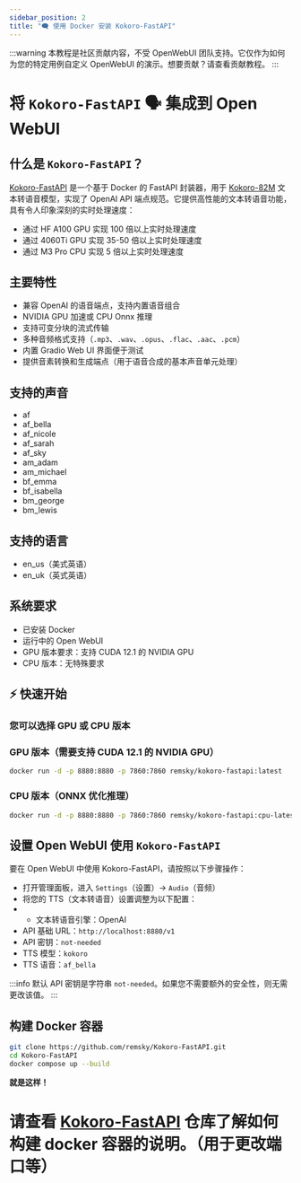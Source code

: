 ```yaml
---
sidebar_position: 2
title: "🗨️ 使用 Docker 安装 Kokoro-FastAPI"
---
```


:::warning
本教程是社区贡献内容，不受 OpenWebUI 团队支持。它仅作为如何为您的特定用例自定义 OpenWebUI 的演示。想要贡献？请查看贡献教程。
:::

# 将 `Kokoro-FastAPI` 🗣️ 集成到 Open WebUI

## 什么是 `Kokoro-FastAPI`？

[Kokoro-FastAPI](https://github.com/remsky/Kokoro-FastAPI) 是一个基于 Docker 的 FastAPI 封装器，用于 [Kokoro-82M](https://huggingface.co/hexgrad/Kokoro-82M) 文本转语音模型，实现了 OpenAI API 端点规范。它提供高性能的文本转语音功能，具有令人印象深刻的实时处理速度：

- 通过 HF A100 GPU 实现 100 倍以上实时处理速度
- 通过 4060Ti GPU 实现 35-50 倍以上实时处理速度
- 通过 M3 Pro CPU 实现 5 倍以上实时处理速度

## 主要特性

- 兼容 OpenAI 的语音端点，支持内置语音组合
- NVIDIA GPU 加速或 CPU Onnx 推理
- 支持可变分块的流式传输
- 多种音频格式支持（`.mp3`、`.wav`、`.opus`、`.flac`、`.aac`、`.pcm`）
- 内置 Gradio Web UI 界面便于测试
- 提供音素转换和生成端点（用于语音合成的基本声音单元处理）

## 支持的声音

- af
- af_bella
- af_nicole
- af_sarah
- af_sky
- am_adam
- am_michael
- bf_emma
- bf_isabella
- bm_george
- bm_lewis

## 支持的语言

- en_us（美式英语）
- en_uk（英式英语）

## 系统要求

- 已安装 Docker
- 运行中的 Open WebUI
- GPU 版本要求：支持 CUDA 12.1 的 NVIDIA GPU
- CPU 版本：无特殊要求

## ⚡️ 快速开始

### 您可以选择 GPU 或 CPU 版本

### GPU 版本（需要支持 CUDA 12.1 的 NVIDIA GPU）

```bash
docker run -d -p 8880:8880 -p 7860:7860 remsky/kokoro-fastapi:latest
```

### CPU 版本（ONNX 优化推理）

```bash
docker run -d -p 8880:8880 -p 7860:7860 remsky/kokoro-fastapi:cpu-latest
```

## 设置 Open WebUI 使用 `Kokoro-FastAPI`

要在 Open WebUI 中使用 Kokoro-FastAPI，请按照以下步骤操作：

- 打开管理面板，进入 `Settings`（设置）-> `Audio`（音频）
- 将您的 TTS（文本转语音）设置调整为以下配置：
- - 文本转语音引擎：OpenAI
- API 基础 URL：`http://localhost:8880/v1`
- API 密钥：`not-needed`
- TTS 模型：`kokoro`
- TTS 语音：`af_bella`

:::info
默认 API 密钥是字符串 `not-needed`。如果您不需要额外的安全性，则无需更改该值。
:::

## 构建 Docker 容器

```bash
git clone https://github.com/remsky/Kokoro-FastAPI.git
cd Kokoro-FastAPI
docker compose up --build
```

**就是这样！**

# 请查看 [Kokoro-FastAPI](https://github.com/remsky/Kokoro-FastAPI) 仓库了解如何构建 docker 容器的说明。（用于更改端口等）
